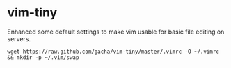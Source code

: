 vim-tiny
========

Enhanced some default settings to make vim usable for basic file editing on servers.

`wget https://raw.github.com/gacha/vim-tiny/master/.vimrc -O ~/.vimrc && mkdir -p ~/.vim/swap`
